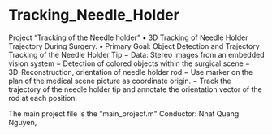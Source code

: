 # Tracking_Needle_Holder
Project “Tracking of the Needle holder”
▪ 3D Tracking of Needle Holder Trajectory During Surgery.
▪ Primary Goal: Object Detection and Trajectory Tracking of
the Needle Holder Tip
− Data: Stereo images from an embedded vision system
− Detection of colored objects within the surgical scene
− 3D-Reconstruction, orientation of needle holder rod
− Use marker on the plan of the medical scene picture as
coordinate origin.
− Track the trajectory of the needle holder tip and annotate
the orientation vector of the rod at each position.

The main project file is the "main_project.m"
Conductor: Nhat Quang Nguyen, 